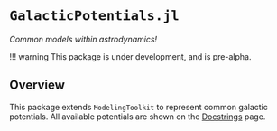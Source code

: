 # `GalacticPotentials.jl`

_Common models within astrodynamics!_

!!! warning
    This package is under development, and is pre-alpha.

## Overview

This package extends `ModelingToolkit` to represent common galactic
potentials. All available potentials are shown on the [Docstrings](docstrings.md) page.
